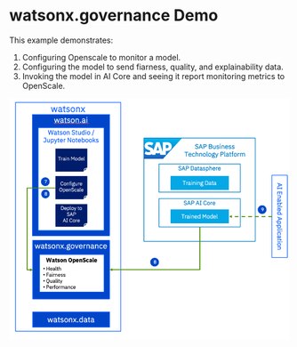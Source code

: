 # watsonx.governance Demo

This example demonstrates:
1. Configuring Openscale to monitor a model.
2. Configuring the model to send fiarness, quality, and explainability data.
3. Invoking the model in AI Core and seeing it report monitoring metrics to OpenScale.


![data-figure](../images/watsonx-governance-flow.png)

